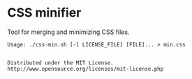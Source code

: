CSS minifier
============


Tool for merging and minimizing CSS files.

    Usage: ./css-min.sh [-l LICENSE_FILE] [FILE]... > min.css


    Distributed under the MIT License. http://www.opensource.org/licenses/mit-license.php


